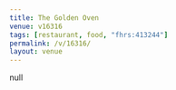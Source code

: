 ```yaml
---
title: The Golden Oven
venue: v16316
tags: [restaurant, food, "fhrs:413244"]
permalink: /v/16316/
layout: venue
---
```

null
